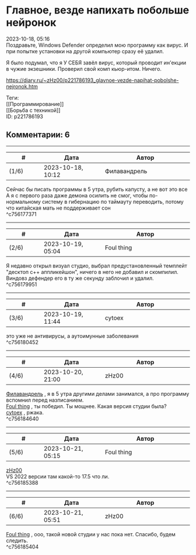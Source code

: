 Главное, везде напихать побольше нейронок
=========================================

  
2023-10-18, 05:16  
 Поздравьте, Windows Defender определил мою программу как вирус. И при попытке установки на другой компьютер сразу её удалил.   
   
 Я было подумал, что я У СЕБЯ завёл вирус, который проводит ин'екции в чужие экзешники. Проверил свой комп кьюр-итом. Ничего.   
  
<https://diary.ru/~zHz00/p221786193_glavnoe-vezde-napihat-pobolshe-nejronok.htm>  
  
Теги:  
[[Программирование]]  
[[Борьба с техникой]]  
ID: p221786193  


Комментарии: 6
--------------

  


---



|         #         |              Дата              |                     Автор                     |           ID           |
| --- | --- | --- | --- |
| (1/6) | 2023-10-18, 10:12 | Филавандрель | c756177371 |

  
 Сейчас бы писать программы в 5 утра, рубить капусту, а не вот это все   
 А я с первого раза даже демона осилить не смог, чтобы по-нормальному систему в гибернацию по таймауту переводить, потому что китайская мать не поддерживает сон   
 ^c756177371

---



|         #         |              Дата              |                     Автор                     |           ID           |
| --- | --- | --- | --- |
| (2/6) | 2023-10-19, 05:04 | Foul thing | c756179951 |

  
 Я недавно открыл визуал студио, выбрал предустановленный темплейт "десктоп с++ аппликейшон", ничего в него не добавил и скомпилил.   
 Виндовз дефендер его в ту же секунду заблочил и удалил.   
 ^c756179951

---



|         #         |              Дата              |                     Автор                     |           ID           |
| --- | --- | --- | --- |
| (3/6) | 2023-10-19, 11:44 | cytoex | c756180452 |

  
 это уже не антивирусы, а аутоимунные заболевания   
 ^c756180452

---



|         #         |              Дата              |                     Автор                     |           ID           |
| --- | --- | --- | --- |
| (4/6) | 2023-10-20, 21:00 | zHz00 | c756184640 |

  
  [Филавандрель](https://lavi.diary.ru "Дорога без возврата")  , я в 5 утра другими делами занимался, а про программу вспомнил перед назписанием.   
  [Foul thing](https://foulthing.diary.ru "Temporary Internet Flies")  , ты победил. Ты мощнее. Какая версия студии была?   
  [cytoex](https://citoex.diary.ru "Только это красиво и только в этом есть смысл")  , ржака.   
 ^c756184640

---



|         #         |              Дата              |                     Автор                     |           ID           |
| --- | --- | --- | --- |
| (5/6) | 2023-10-21, 05:15 | Foul thing | c756185388 |

  
  [zHz00](https://zHz00.diary.ru "Untitled")    
 VS 2022 версии там какой-то 17.5 что ли.   
 ^c756185388

---



|         #         |              Дата              |                     Автор                     |           ID           |
| --- | --- | --- | --- |
| (6/6) | 2023-10-21, 05:51 | zHz00 | c756185404 |

  
  [Foul thing](https://foulthing.diary.ru "Temporary Internet Flies")  , ооо, такой новой студии у нас пока нет. Спасибо, будем следить.   
 ^c756185404